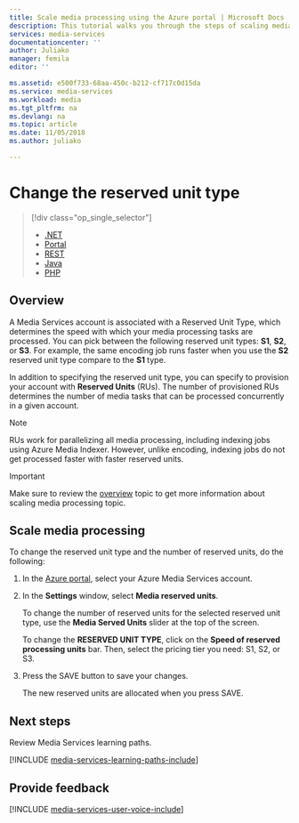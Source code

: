 ```yaml
---
title: Scale media processing using the Azure portal | Microsoft Docs
description: This tutorial walks you through the steps of scaling media processing using the Azure portal.
services: media-services
documentationcenter: ''
author: Juliako
manager: femila
editor: ''

ms.assetid: e500f733-68aa-450c-b212-cf717c0d15da
ms.service: media-services
ms.workload: media
ms.tgt_pltfrm: na
ms.devlang: na
ms.topic: article
ms.date: 11/05/2018
ms.author: juliako

---
```

# Change the reserved unit type
> [!div class="op_single_selector"]
> * [.NET](media-services-dotnet-encoding-units.md)
> * [Portal](media-services-portal-scale-media-processing.md)
> * [REST](https://docs.microsoft.com/rest/api/media/operations/encodingreservedunittype)
> * [Java](https://github.com/southworkscom/azure-sdk-for-media-services-java-samples)
> * [PHP](https://github.com/Azure/azure-sdk-for-php/tree/master/examples/MediaServices)
> 
> 

## Overview

A Media Services account is associated with a Reserved Unit Type, which determines the speed with which your media processing tasks are processed. You can pick between the following reserved unit types: **S1**, **S2**, or **S3**. For example, the same encoding job runs faster when you use the **S2** reserved unit type compare to the **S1** type.

In addition to specifying the reserved unit type, you can specify to provision your account with **Reserved Units** (RUs). The number of provisioned RUs determines the number of media tasks that can be processed concurrently in a given account.

>[!NOTE]
>RUs work for parallelizing all media processing, including indexing jobs using Azure Media Indexer. However, unlike encoding, indexing jobs do not get processed faster with faster reserved units.

> [!IMPORTANT]
> Make sure to review the [overview](media-services-scale-media-processing-overview.md) topic to get more information about scaling media processing topic.
> 
> 

## Scale media processing
To change the reserved unit type and the number of reserved units, do the following:

1. In the [Azure portal](https://portal.azure.com/), select your Azure Media Services account.
2. In the **Settings** window, select **Media reserved units**.
   
    To change the number of reserved units for the selected reserved unit type, use the **Media Served Units** slider at the top of the screen.
   
    To change the **RESERVED UNIT TYPE**, click on the **Speed of reserved processing units** bar. Then, select the pricing tier you need: S1, S2, or S3.
   
3. Press the SAVE button to save your changes.
   
    The new reserved units are allocated when you press SAVE.

## Next steps
Review Media Services learning paths.

[!INCLUDE [media-services-learning-paths-include](../../../includes/media-services-learning-paths-include.md)]

## Provide feedback
[!INCLUDE [media-services-user-voice-include](../../../includes/media-services-user-voice-include.md)]

